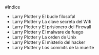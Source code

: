 #Indice
* Larry Plotter y El bucle filosofal
* Larry Plotter y La clave secreta del Wifi
* Larry Plotter y El prisionero del Firewall
* Larry Plotter y El malware de fuego
* Larry Plotter y La orden de Unix
* Larry Plotter y El misterio del hacker
* Larry Plotter y Los commits de la muerte
